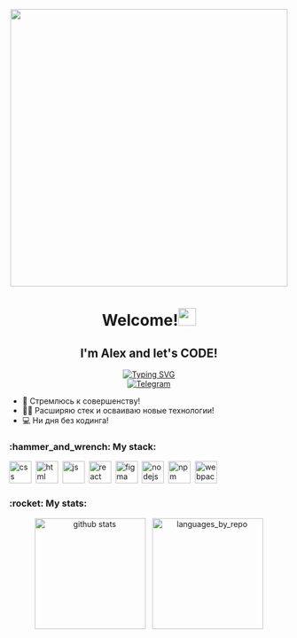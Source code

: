 <div id="header" align="center">
  <img src="https://user-images.githubusercontent.com/74038190/242390692-0b335028-1d3d-4ee5-b5b3-a373d499be7e.gif" width=500>
<h1>Welcome!<img src="https://github.com/blackcater/blackcater/raw/main/images/Hi.gif" height="32"/></h1>
<h2>I'm Alex and let's CODE!</h2>
<a href="https://git.io/typing-svg">
  <img src="https://readme-typing-svg.herokuapp.com?font=Fira+Code&size=18&pause=1000&color=30A7DC&center=true&width=850&lines=While+you+are+evolving+-+you+are+alive!" alt="Typing SVG" /></a>    
</div>
<div id="socials" align="center">
  <a href="https://t.me/alex_filaman">
    <img src="https://img.shields.io/badge/Telegram-blue?style=for-the-badge&logo=telegram&logoColor=white" alt="Telegram"/>
  </a>
</div>  

* :dart: Стремлюсь к совершенству!
* :technologist: Расширяю стек и осваиваю новые технологии!  
* :computer: Ни дня без кодинга!
  
<div id="stack">
  <h3>:hammer_and_wrench: My stack:</h3>
  <img src="https://cdn.jsdelivr.net/gh/devicons/devicon/icons/css3/css3-original.svg" title="css" width="40" height="40"/>&nbsp;
  <img src="https://cdn.jsdelivr.net/gh/devicons/devicon/icons/html5/html5-original.svg" title="html" width="40" height="40"/>&nbsp;
  <img src="https://cdn.jsdelivr.net/gh/devicons/devicon/icons/javascript/javascript-original.svg" title="js" width="40" height="40"/>&nbsp;
  <img src="https://cdn.jsdelivr.net/gh/devicons/devicon/icons/react/react-original.svg" title="react" width="40" height="40"/>&nbsp;
  <img src="https://cdn.jsdelivr.net/gh/devicons/devicon/icons/figma/figma-original.svg" title="figma" width="40" height="40"/>&nbsp;
  <img src="https://cdn.jsdelivr.net/gh/devicons/devicon/icons/nodejs/nodejs-original-wordmark.svg" title="nodejs" width="40" height="40"/>&nbsp;
  <img src="https://cdn.jsdelivr.net/gh/devicons/devicon/icons/npm/npm-original-wordmark.svg" title="npm" width="40" height="40"/>&nbsp;
  <img src="https://cdn.jsdelivr.net/gh/devicons/devicon/icons/webpack/webpack-plain-wordmark.svg" title="webpack" width="40" height="40"/>
</div>
<div id="stat">
  <h3>:rocket: My stats:</h3>
  <div align="center">
    <!--<img src="https://github-readme-stats.vercel.app/api?username=al3xus22&show_icons=true" alt="github stats" width="45%"/>-->
<!--     <picture>
      <source media="(prefers-color-scheme: dark)" srcset="http://github-profile-summary-cards.vercel.app/api/cards/profile-details?username=al3xus22&theme=dark">
      <img src="http://github-profile-summary-cards.vercel.app/api/cards/profile-details?username=al3xus22&theme=graywhite" alt="contributions" /> 
    </picture> -->
<!--     <picture>
      <source media="(prefers-color-scheme: dark)" srcset="http://github-profile-summary-cards.vercel.app/api/cards/stats?username=al3xus22&theme=dark">
      <img src="http://github-profile-summary-cards.vercel.app/api/cards/stats?username=al3xus22&theme=graywhite" alt="stats" />
    </picture>&nbsp; -->
    <picture>
      <source media="(prefers-color-scheme: dark)" srcset="https://github-readme-stats.vercel.app/api?username=al3xus22&layout=compact&show_icons=true&theme=github_dark">
      <img height=200 src="https://github-readme-stats.vercel.app/api?username=al3xus22&layout=compact&show_icons=true&theme=default" alt="github stats"/>
    </picture>&nbsp;
<!--     <picture>
      <source media="(prefers-color-scheme: dark)" srcset="http://github-profile-summary-cards.vercel.app/api/cards/repos-per-language?username=al3xus22&theme=dark">
      <img src="http://github-profile-summary-cards.vercel.app/api/cards/repos-per-language?username=al3xus22&theme=graywhite" alt="languages_by_repo" />
    </picture> -->
    <picture>
      <source media="(prefers-color-scheme: dark)" srcset="https://github-readme-stats.vercel.app/api/top-langs/?username=al3xus22&theme=github_dark">
      <img height=200 src="https://github-readme-stats.vercel.app/api/top-langs/?username=al3xus22&theme=default" alt="languages_by_repo" />
    </picture>
  </div>
</div>
<!--
**al3xus22/al3xus22** is a ✨ _special_ ✨ repository because its `README.md` (this file) appears on your GitHub profile.

Here are some ideas to get you started:

- 🔭 I’m currently working on ...
- 🌱 I’m currently learning ...
- 👯 I’m looking to collaborate on ...
- 🤔 I’m looking for help with ...
- 💬 Ask me about ...
- 📫 How to reach me: ...
- 😄 Pronouns: ...
- ⚡ Fun fact: ...
-->
